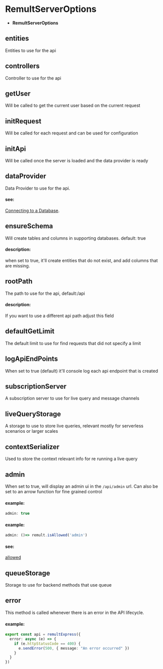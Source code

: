 # RemultServerOptions
* **RemultServerOptions**
## entities
Entities to use for the api
## controllers
Controller to use for the api
## getUser
Will be called to get the current user based on the current request
## initRequest
Will be called for each request and can be used for configuration
## initApi
Will be called once the server is loaded and the data provider is ready
## dataProvider
Data Provider to use for the api.


#### see:
[Connecting to a Database](https://remult.dev/docs/databases.html).
## ensureSchema
Will create tables and columns in supporting databases. default: true


#### description:
when set to true, it'll create entities that do not exist, and add columns that are missing.
## rootPath
The path to use for the api, default:/api


#### description:
If you want to use a different api path adjust this field
## defaultGetLimit
The default limit to use for find requests that did not specify a limit
## logApiEndPoints
When set to true (default) it'll console log each api endpoint that is created
## subscriptionServer
A subscription server to use for live query and message channels
## liveQueryStorage
A storage to use to store live queries, relevant mostly for serverless scenarios or larger scales
## contextSerializer
Used to store the context relevant info for re running a live query
## admin
When set to true, will display an admin ui in the `/api/admin` url.
Can also be set to an arrow function for fine grained control


#### example:
```ts
admin: true
```


#### example:
```ts
admin: ()=> remult.isAllowed('admin')
```


#### see:
[allowed](http://remult.dev/docs/allowed.html)
## queueStorage
Storage to use for backend methods that use queue
## error
This method is called whenever there is an error in the API lifecycle.


#### example:
```ts
export const api = remultExpress({
  error: async (e) => {
    if (e.httpStatusCode == 400) {
      e.sendError(500, { message: "An error occurred" })
    }
  }
})
```
